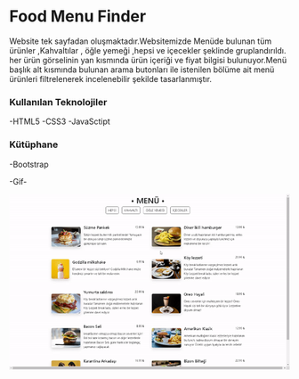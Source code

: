 <h1>Food Menu Finder</h1>

Website tek sayfadan oluşmaktadır.Websitemizde Menüde bulunan tüm ürünler ,Kahvaltılar , öğle yemeği ,hepsi ve içecekler şeklinde gruplandırıldı. her ürün görselinin yan kısmında ürün içeriği ve fiyat bilgisi bulunuyor.Menü başlık alt kısmında bulunan arama butonları ile istenilen bölüme ait menü ürünleri filtrelenerek incelenebilir şekilde tasarlanmıştır.

<h3>Kullanılan Teknolojiler</h3>

-HTML5
-CSS3
-JavaSctipt

<h3>Kütüphane</h3>

-Bootstrap

-Gif-

<img src="/img/ezgif.com-video-to-gif.gif"/>
